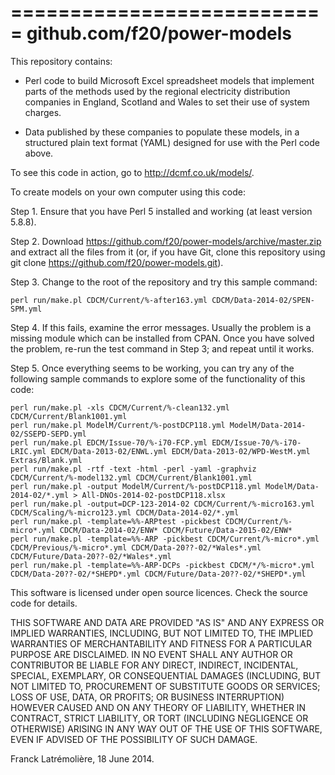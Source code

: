 ===========================
github.com/f20/power-models
===========================

This repository contains:

* Perl code to build Microsoft Excel spreadsheet models that implement parts of the methods used
by the regional electricity distribution companies in England, Scotland and Wales to set their
use of system charges.

* Data published by these companies to populate these models, in a structured plain text format
(YAML) designed for use with the Perl code above.

To see this code in action, go to http://dcmf.co.uk/models/.

To create models on your own computer using this code:

Step 1. Ensure that you have Perl 5 installed and working (at least version 5.8.8).

Step 2. Download https://github.com/f20/power-models/archive/master.zip and extract all the files from it
(or, if you have Git, clone this repository using git clone https://github.com/f20/power-models.git).

Step 3. Change to the root of the repository and try this sample command:

    perl run/make.pl CDCM/Current/%-after163.yml CDCM/Data-2014-02/SPEN-SPM.yml

Step 4. If this fails, examine the error messages.  Usually the problem is a missing module
which can be installed from CPAN.  Once you have solved the problem, re-run the test command in
Step 3; and repeat until it works.

Step 5. Once everything seems to be working, you can try any of the following sample commands to
explore some of the functionality of this code:

    perl run/make.pl -xls CDCM/Current/%-clean132.yml CDCM/Current/Blank1001.yml
    perl run/make.pl ModelM/Current/%-postDCP118.yml ModelM/Data-2014-02/SSEPD-SEPD.yml
    perl run/make.pl EDCM/Issue-70/%-i70-FCP.yml EDCM/Issue-70/%-i70-LRIC.yml EDCM/Data-2013-02/ENWL.yml EDCM/Data-2013-02/WPD-WestM.yml Extras/Blank.yml
    perl run/make.pl -rtf -text -html -perl -yaml -graphviz CDCM/Current/%-model132.yml CDCM/Current/Blank1001.yml
    perl run/make.pl -output ModelM/Current/%-postDCP118.yml ModelM/Data-2014-02/*.yml > All-DNOs-2014-02-postDCP118.xlsx
    perl run/make.pl -output=DCP-123-2014-02 CDCM/Current/%-micro163.yml CDCM/Scaling/%-micro123.yml CDCM/Data-2014-02/*.yml
    perl run/make.pl -template=%%-ARPtest -pickbest CDCM/Current/%-micro*.yml CDCM/Data-2014-02/ENW* CDCM/Future/Data-2015-02/ENW*
    perl run/make.pl -template=%%-ARP -pickbest CDCM/Current/%-micro*.yml CDCM/Previous/%-micro*.yml CDCM/Data-20??-02/*Wales*.yml CDCM/Future/Data-20??-02/*Wales*.yml
    perl run/make.pl -template=%%-ARP-DCPs -pickbest CDCM/*/%-micro*.yml CDCM/Data-20??-02/*SHEPD*.yml CDCM/Future/Data-20??-02/*SHEPD*.yml
    
This software is licensed under open source licences. Check the source code for details.

THIS SOFTWARE AND DATA ARE PROVIDED "AS IS" AND ANY EXPRESS OR IMPLIED WARRANTIES, INCLUDING,
BUT NOT LIMITED TO, THE IMPLIED WARRANTIES OF MERCHANTABILITY AND FITNESS FOR A PARTICULAR
PURPOSE ARE DISCLAIMED. IN NO EVENT SHALL ANY AUTHOR OR CONTRIBUTOR BE LIABLE FOR ANY DIRECT,
INDIRECT, INCIDENTAL, SPECIAL, EXEMPLARY, OR CONSEQUENTIAL DAMAGES (INCLUDING, BUT NOT LIMITED
TO, PROCUREMENT OF SUBSTITUTE GOODS OR SERVICES; LOSS OF USE, DATA, OR PROFITS; OR BUSINESS
INTERRUPTION) HOWEVER CAUSED AND ON ANY THEORY OF LIABILITY, WHETHER IN CONTRACT, STRICT
LIABILITY, OR TORT (INCLUDING NEGLIGENCE OR OTHERWISE) ARISING IN ANY WAY OUT OF THE USE OF THIS
SOFTWARE, EVEN IF ADVISED OF THE POSSIBILITY OF SUCH DAMAGE.

Franck Latrémolière, 18 June 2014.
